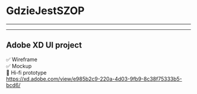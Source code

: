 # GdzieJestSZOP

&NewLine;
***
___
## Adobe XD UI project
✅ Wireframe\
✅ Mockup\
🚧 Hi-fi prototype\
https://xd.adobe.com/view/e985b2c9-220a-4d03-9fb9-8c38f75333b5-bcd6/
